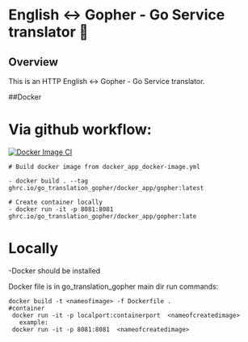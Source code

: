 # English <-> Gopher - Go Service translator :page_with_curl:

## Overview

This is an HTTP  English <-> Gopher - Go Service translator.

##Docker 

# Via github workflow:
[![Docker Image CI](https://github.com/richardsplit/go_translator_gopher/actions/workflows/docker_app_docker-image.yml/badge.svg?branch=docker_app)](https://github.com/richardsplit/go_translator_gopher/actions/workflows/docker_app_docker-image.yml)

```
# Build docker image from docker_app_docker-image.yml

- docker build . --tag ghrc.io/go_translation_gopher/docker_app/gopher:latest   

# Create container locally 
- docker run -it -p 8081:8081 ghrc.io/go_translation_gopher/docker_app/gopher:late   

```



# Locally 
-Docker should be installed 

Docker file is in go_translation_gopher main dir
run commands:
```
docker build -t <nameofimage> -f Dockerfile .    
#container 
 docker run -it -p localport:containerport  <nameofcreatedimage> 
   example:
 docker run -it -p 8081:8081  <nameofcreatedimage>   
```
